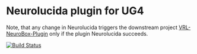 # Neurolucida plugin for UG4
Note, that any change in Neurolucida triggers the downstream project
[VRL-NeuroBox-Plugin](https://github.com/NeuroBox3D/VRL-NeuroBox-Plugin) 
only if the plugin Neurolucida succeeds.

[![Build Status](https://travis-ci.org/NeuroBox3D/plugin_Neurolucida.svg?branch=master)](https://travis-ci.org/NeuroBox3D/plugin_Neurolucida)



